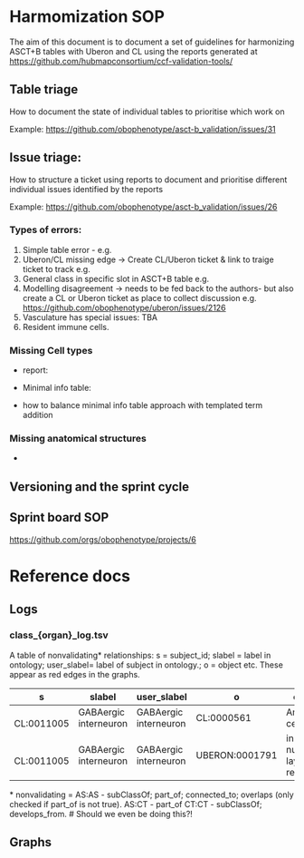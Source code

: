 # Harmomization SOP

The aim of this document is to document a set of guidelines for harmonizing ASCT+B tables with Uberon and CL using the reports generated at https://github.com/hubmapconsortium/ccf-validation-tools/


## Table triage

How to document the state of individual tables to prioritise which work on

Example: https://github.com/obophenotype/asct-b_validation/issues/31

## Issue triage:

How to structure a ticket using reports to document and prioritise different individual issues identified by the reports

Example: https://github.com/obophenotype/asct-b_validation/issues/26

### Types of errors:

 1. Simple table error - e.g.
 2. Uberon/CL missing edge -> Create CL/Uberon ticket & link to traige ticket to track e.g. 
 3. General class in specific slot in ASCT+B table e.g.
 4. Modelling disagreement -> needs to be fed back to the authors- but also create a CL or Uberon ticket as place to collect discussion e.g. https://github.com/obophenotype/uberon/issues/2126 
 5. Vasculature has special issues: TBA
 6. Resident immune cells.


### Missing Cell types

- report: 

- Minimal info table: 

- how to balance minimal info table approach with templated term addition

### Missing anatomical structures
 
- 


## Versioning and the sprint cycle


## Sprint board SOP

https://github.com/orgs/obophenotype/projects/6


# Reference docs

## Logs

### class\_{organ}\_log.tsv

A table of nonvalidating* relationships: s = subject_id; slabel = label in ontology; user_slabel= label of subject in ontology.; o = object etc.
These appear as red edges in the graphs.

 s | slabel | user_slabel | o | olabel | user_olabel
-- | -- | -- | -- | -- | --
   CL:0011005 | GABAergic interneuron | GABAergic interneuron | CL:0000561 | Amacrine cell | Amacrine Cell
   CL:0011005 | GABAergic interneuron | GABAergic interneuron | UBERON:0001791 | inner nuclear layer of retina | inner nuclear layer of retina

\* nonvalidating = 
AS:AS  - subClassOf; part_of; connected_to; overlaps (only checked if part_of is not true).
AS:CT  - part_of
CT:CT  - subClassOf; develops_from. # Should we even be doing this?!

## Graphs
